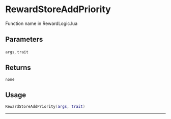 # RewardStoreAddPriority
Function name in RewardLogic.lua
## Parameters
`args`, `trait`
## Returns
`none`
## Usage
```lua
RewardStoreAddPriority(args, trait)
```
---
